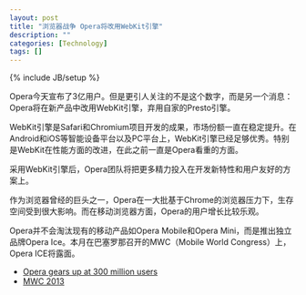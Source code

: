 ```yaml
---
layout: post
title: "浏览器战争 Opera将改用WebKit引擎"
description: ""
categories: [Technology]
tags: []
---
```

{% include JB/setup %}

Opera今天宣布了3亿用户。但是更引人关注的不是这个数字，而是另一个消息：Opera将在新产品中改用WebKit引擎，弃用自家的Presto引擎。


WebKit引擎是Safari和Chromium项目开发的成果，市场份额一直在稳定提升。在Android和iOS等智能设备平台以及PC平台上，WebKit引擎已经足够优秀。特别是WebKit在性能方面的改进，在此之前一直是Opera看重的方面。

采用WebKit引擎后，Opera团队将把更多精力投入在开发新特性和用户友好的方案上。

作为浏览器曾经的巨头之一，Opera在一大批基于Chrome的浏览器压力下，生存空间受到很大影响。而在移动浏览器方面，Opera的用户增长比较乐观。

Opera并不会淘汰现有的移动产品如Opera Mobile和Opera Mini，而是推出独立品牌Opera Ice。本月在巴塞罗那召开的MWC（Mobile World Congress）上，Opera ICE将露面。


* [Opera gears up at 300 million users](http://www.opera.com/press/releases/2013/02/13/)
* [MWC 2013](http://www.mobileworldcongress.com)
